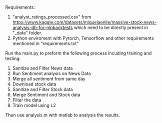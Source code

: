 Requirements:
1. "analyst_ratings_processed.csv" from https://www.kaggle.com/datasets/miguelaenlle/massive-stock-news-analysis-db-for-nlpbacktests which need to be directly present in "_data" folder.
2. Python enviroment with Pytorch, Tensorflow and other requirements mentioned in "requirements.txt"

Run the main.py to preform the following process incuding training and testing:

1. Sanitize and Filter News data
2. Run Sentiment analysis on News Data
3. Merge all sentiment from same day
4. Download stock data
5. Sanitize and Filter Stock data
6. Merge Sentiment and Stock data
7. Filter the data
8. Train model using L2

Then use analysis.m with matlab to analysis the results. 
